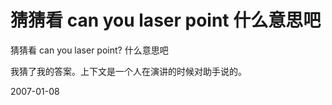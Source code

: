 # 猜猜看 can you laser point 什么意思吧

猜猜看 can you laser point? 什么意思吧


我猜了我的答案。上下文是一个人在演讲的时候对助手说的。




2007-01-08